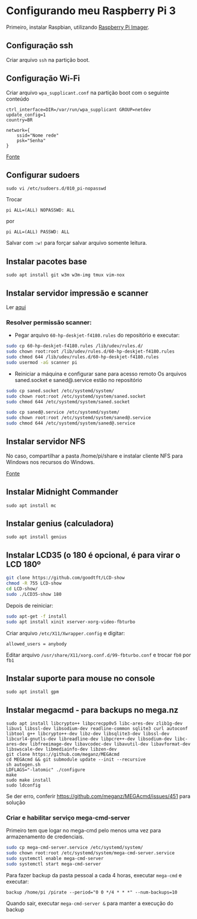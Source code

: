 # Configurando meu Raspberry Pi 3

Primeiro, instalar Raspbian, utilizando [Raspberry Pi Imager](https://www.raspberrypi.org/software/).

## Configuração ssh

Criar arquivo `ssh` na partição boot.

## Configuração Wi-Fi

Criar arquivo `wpa_supplicant.conf` na partição boot com o seguinte conteúdo

```
ctrl_interface=DIR=/var/run/wpa_supplicant GROUP=netdev
update_config=1
country=BR

network={
    ssid="Nome rede"
    psk="Senha"
}
```

[Fonte](https://www.raspberrypi.org/documentation/configuration/wireless/headless.md)

## Configurar sudoers

`sudo vi /etc/sudoers.d/010_pi-nopasswd`

Trocar
```
pi ALL=(ALL) NOPASSWD: ALL
```
por
```
pi ALL=(ALL) PASSWD: ALL
```
Salvar com `:w!` para forçar salvar arquivo somente leitura.

## Instalar pacotes base

`sudo apt install git w3m w3m-img tmux vim-nox`

## Instalar servidor impressão e scanner

Ler [aqui](https://www.cnx-software.com/2017/02/19/how-to-use-chip-board-as-a-linux-printer-scanner-server/)

### Resolver permissão scanner:
* Pegar arquivo `60-hp-deskjet-f4180.rules` do repositório e executar:
```bash
sudo cp 60-hp-deskjet-f4180.rules /lib/udev/rules.d/
sudo chown root:root /lib/udev/rules.d/60-hp-deskjet-f4180.rules
sudo chmod 644 /lib/udev/rules.d/60-hp-deskjet-f4180.rules
sudo usermod -aG scanner pi
```
* Reiniciar a máquina e configurar sane para acesso remoto
Os arquivos saned.socket e saned@.service estão no repositório

```bash
sudo cp saned.socket /etc/systemd/system/
sudo chown root:root /etc/systemd/system/saned.socket
sudo chmod 644 /etc/systemd/system/saned.socket

sudo cp saned@.service /etc/systemd/system/
sudo chown root:root /etc/systemd/system/saned@.service
sudo chmod 644 /etc/systemd/system/saned@.service
``` 

## Instalar servidor NFS
No caso, compartilhar a pasta /home/pi/share e instalar cliente NFS para Windows nos recursos do Windows.

[Fonte](https://pimylifeup.com/raspberry-pi-nfs/)

## Instalar Midnight Commander
```
sudo apt install mc
```

## Instalar genius (calculadora)
```
sudo apt install genius
```

## Instalar LCD35 (o 180 é opcional, é para virar o LCD 180º
```bash
git clone https://github.com/goodtft/LCD-show
chmod -R 755 LCD-show
cd LCD-show/
sudo ./LCD35-show 180
```

Depois de reiniciar:
```bash
sudo apt-get -f install
sudo apt install xinit xserver-xorg-video-fbturbo
```

Criar arquivo `/etc/X11/Xwrapper.config` e digitar:
```
allowed_users = anybody
```

Editar arquivo `/usr/share/X11/xorg.conf.d/99-fbturbo.conf` e trocar `fb0` por `fb1`



## Instalar suporte para mouse no console
```
sudo apt install gpm
```

## Instalar megacmd - para backups no mega.nz
```
sudo apt install libcrypto++ libpcrecpp0v5 libc-ares-dev zlib1g-dev libuv1 libssl-dev libsodium-dev readline-common sqlite3 curl autoconf libtool g++ libcrypto++-dev libz-dev libsqlite3-dev libssl-dev libcurl4-gnutls-dev libreadline-dev libpcre++-dev libsodium-dev libc-ares-dev libfreeimage-dev libavcodec-dev libavutil-dev libavformat-dev libswscale-dev libmediainfo-dev libzen-dev
git clone https://github.com/meganz/MEGAcmd
cd MEGAcmd && git submodule update --init --recursive
sh autogen.sh
LDFLAGS="-latomic" ./configure
make
sudo make install
sudo ldconfig
```
Se der erro, conferir https://github.com/meganz/MEGAcmd/issues/451 para solução

### Criar e habilitar serviço mega-cmd-server
Primeiro tem que logar no mega-cmd pelo menos uma vez para armazenamento de credenciais.
```bash
sudo cp mega-cmd-server.service /etc/systemd/system/
sudo chown root:root /etc/systemd/system/mega-cmd-server.service
sudo systemctl enable mega-cmd-server
sudo systemctl start mega-cmd-server
```

Para fazer backup da pasta pessoal a cada 4 horas, executar `mega-cmd` e executar:
```
backup /home/pi /pirate --period="0 0 */4 * * *" --num-backups=10
```
Quando sair, executar `mega-cmd-server &` para manter a execução do backup
